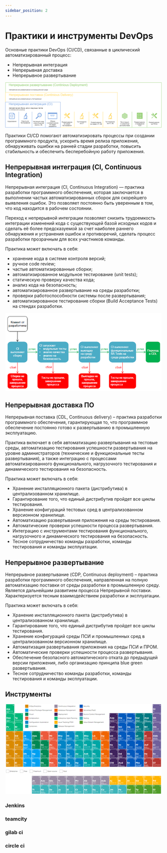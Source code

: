 ```yaml
---
sidebar_position: 2
---
```


# Практики и инструменты DevOps

Основные практики DevOps (CI/CD), связанные в циклический автоматизированный процесс:

- Непрерывная интеграция
- Непрерывная доставка
- Непрерывное развертывание
 
![devops-practics](/img/devops-practics.png)

Практики CI/CD помогают автоматизировать процессы при создании программного продукта, ускорить время релиза приложения, обнаруживать ошибки на ранней стадии разработки, повысить стабильность и обеспечить бесперебойную работу приложения.

## Непрерывная интеграция (CI, Continuous Integration)

Непрерывная интеграция (CI, Continuous Integration) —  практика разработки программного обеспечения, которая заключается в выполнении частых автоматизированных сборок для скорейшего выявления ошибок. Это позволяет постоянно быть уверенным в том, что код находится в рабочем состоянии.

Переход к непрерывной интеграции позволяет снизить трудоемкость интеграции изменений кода с существующей базой исходных кодов и сделать её более предсказуемой за счет наиболее раннего обнаружения и устранения ошибок и противоречий, сделать процесс разработки прозрачным для всех участников команды.

Практика может включать в себя:

- хранение кода в системе контроля версий;
- ручное code review;
- частые автоматизированные сборки;
- автоматизированное модульное тестирование (unit tests);
- статическую проверку качества кода;
- анализ кода на безопасность;
- автоматизированное развертывание на среды разработки;
- проверки работоспособности системы после развертывания;
- автоматизированное тестирование сборки (Build Acceptance Tests) на стендах разработки.

![continious integration](/img/continious_integration.png)

## Непрерывная доставка ПО

Непрерывная поставка (CDL, Continuous delivery) – практика разработки программного обеспечения, гарантирующая то, что программное обеспечение постоянно готово к развертыванию в промышленную эксплуатацию. 

Практика включает в себя автоматизацию развертывания на тестовые среды, автоматизацию тестирования успешности развертывания на уровне администраторов (технические и функциональные тесты развертывания), а также интеграцию с процессами автоматизированного функционального, нагрузочного тестирования и динамического тестирования на безопасность.

Практика может включать в себя:

- Хранение инсталляционного пакета (дистрибутива) в централизованном хранилище.
- Гарантирование того, что единый дистрибутив пройдет все циклы тестирования.
- Хранение конфигураций тестовых сред в централизованном версионном хранилище.
- Автоматизацию развертывания приложения на среды тестирования.
- Автоматические проверки успешности процесса развертывания.
- Интеграцию с инструментами тестирования функционального, нагрузочного и динамического тестирования на безопасность.
- Тесное сотрудничество команды разработки, команды тестирования и команды эксплуатации.

## Непрерывное развертывание

Непрерывное развертывание (CDP, Continuous deployment) – практика разработки программного обеспечения, направленная на полную автоматизацию поставки от среды разработки в промышленную среду. Является дальнейшим развитием процесса Непрерывной поставки. Характеризуется тесным взаимодействием разработки и эксплуатации.

Практика может включать в себя:

- Хранение инсталляционного пакета (дистрибутива) в централизованном хранилище.
- Гарантирование того, что единый дистрибутив пройдет все циклы тестирования.
- Хранение конфигураций среды ПСИ и промышленных сред в централизованном версионном хранилище.
- Автоматизация развертывания приложения на среды ПСИ и ПРОМ.
- Автоматические проверки успешности процесса развертывания.
- Обеспечение безопасного автоматического отката до предыдущей версии приложения, либо организацию принципа blue green развертывания.
- Тесное сотрудничество команды разработки, команды тестирования и команды эксплуатации.

## Инструменты

![periodic tanble of devops tools](/img/periodic_tanble_of_devops_tools.png)

### Jenkins

### teamcity

### gilab ci

### circle ci